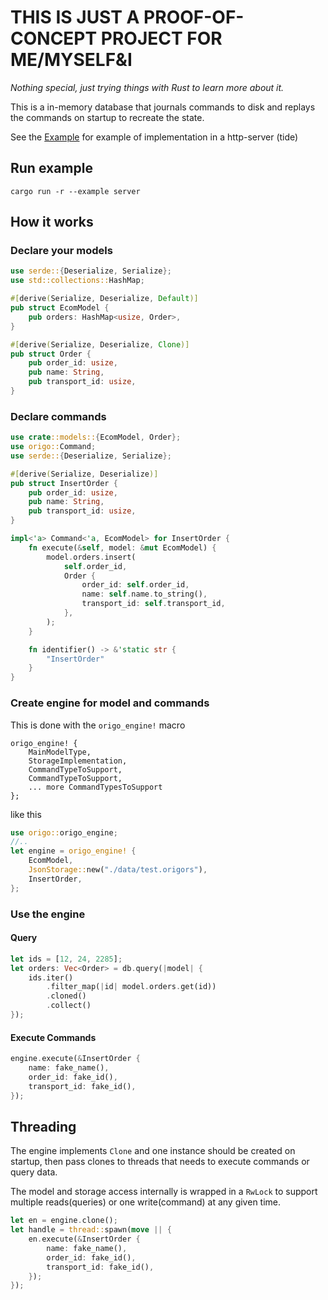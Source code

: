 # **THIS IS JUST A PROOF-OF-CONCEPT PROJECT FOR ME/MYSELF&I**
*Nothing special, just trying things with Rust to learn more about it.*

This is a in-memory database that journals commands to disk and replays the commands on startup to recreate the state.

See the [Example](examples/server/) for example of implementation in a http-server (tide)

## Run example
`cargo run -r --example server`

## How it works
### Declare your models
```rust
use serde::{Deserialize, Serialize};
use std::collections::HashMap;

#[derive(Serialize, Deserialize, Default)]
pub struct EcomModel {
    pub orders: HashMap<usize, Order>,
}

#[derive(Serialize, Deserialize, Clone)]
pub struct Order {
    pub order_id: usize,
    pub name: String,
    pub transport_id: usize,
}

```

### Declare commands
```rust
use crate::models::{EcomModel, Order};
use origo::Command;
use serde::{Deserialize, Serialize};

#[derive(Serialize, Deserialize)]
pub struct InsertOrder {
    pub order_id: usize,
    pub name: String,
    pub transport_id: usize,
}

impl<'a> Command<'a, EcomModel> for InsertOrder {
    fn execute(&self, model: &mut EcomModel) {
        model.orders.insert(
            self.order_id,
            Order {
                order_id: self.order_id,
                name: self.name.to_string(),
                transport_id: self.transport_id,
            },
        );
    }

    fn identifier() -> &'static str {
        "InsertOrder"
    }
}
```

### Create engine for model and commands
This is done with the `origo_engine!` macro
```
origo_engine! {
    MainModelType,
    StorageImplementation,
    CommandTypeToSupport,
    CommandTypeToSupport,
    ... more CommandTypesToSupport
};
```
like this
```rust
use origo::origo_engine;
//..
let engine = origo_engine! {
    EcomModel,
    JsonStorage::new("./data/test.origors"),
    InsertOrder,
};
```

### Use the engine
#### Query
```rust
let ids = [12, 24, 2285];
let orders: Vec<Order> = db.query(|model| {
    ids.iter()
        .filter_map(|id| model.orders.get(id))
        .cloned()
        .collect()
});
```
#### Execute Commands
```rust
engine.execute(&InsertOrder {
    name: fake_name(),
    order_id: fake_id(),
    transport_id: fake_id(),
});
```

## Threading
The engine implements `Clone` and one instance should be created on startup, then pass clones to threads that needs to execute commands or query data.

The model and storage access internally is wrapped in a `RwLock` to support multiple reads(queries) or one write(command) at any given time.
```rust
let en = engine.clone();
let handle = thread::spawn(move || {
    en.execute(&InsertOrder {
        name: fake_name(),
        order_id: fake_id(),
        transport_id: fake_id(),
    });
});
```